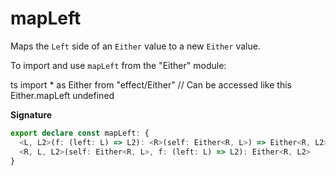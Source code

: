 # mapLeft

Maps the `Left` side of an `Either` value to a new `Either` value.

To import and use `mapLeft` from the "Either" module:

ts
import \* as Either from "effect/Either"
// Can be accessed like this
Either.mapLeft
undefined

**Signature**

```ts
export declare const mapLeft: {
  <L, L2>(f: (left: L) => L2): <R>(self: Either<R, L>) => Either<R, L2>
  <R, L, L2>(self: Either<R, L>, f: (left: L) => L2): Either<R, L2>
}
```
